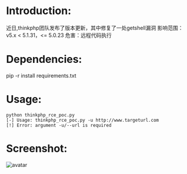 # Introduction:
近日,thinkphp团队发布了版本更新，其中修复了一处getshell漏洞
影响范围：v5.x < 5.1.31，<= 5.0.23
危害：远程代码执行
# Dependencies:
pip -r install requirements.txt
# Usage:
```
python thinkphp_rce_poc.py 
[-] Usage: thinkphp_rce_poc.py -u http://www.targeturl.com
[!] Error: argument -u/--url is required

```
# Screenshot:
![avatar](https://github.com/heroanswer/EngineCrawler/blob/master/screenshot.png)
